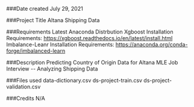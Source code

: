 ###Date created
July 29, 2021

###Project Title
Altana Shipping Data

###Requirements
Latest Anaconda Distrbution
Xgboost Installation Requirements: https://xgboost.readthedocs.io/en/latest/install.html
Imbalance-Leanr Installation Requirements: https://anaconda.org/conda-forge/imbalanced-learn

###Description
Predicting Country of Origin Data for Altana MLE Job Interview -- Analyzing Shipping Data

###Files used
data-dictionary.csv
ds-project-train.csv
ds-project-validation.csv

###Credits
N/A
